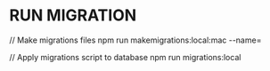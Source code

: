 # RUN MIGRATION
// Make migrations files
npm run makemigrations:local:mac --name=<NameFile>

// Apply migrations script to database
npm run migrations:local